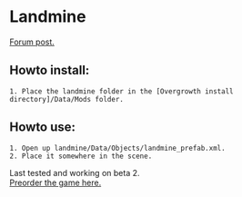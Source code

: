 # Landmine
[Forum post.](http://forums.wolfire.com/viewtopic.php?f=16&t=18341)  
## Howto install:  
	1. Place the landmine folder in the [Overgrowth install directory]/Data/Mods folder.

## Howto use:  
	1. Open up landmine/Data/Objects/landmine_prefab.xml.  
	2. Place it somewhere in the scene.  

Last tested and working on beta 2.  
[Preorder the game here.](http://www.wolfire.com/overgrowth)
